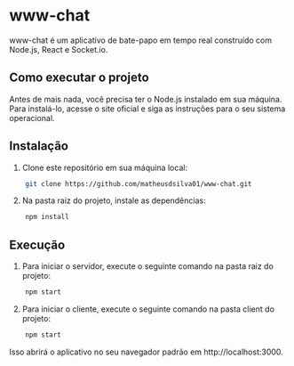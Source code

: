 # www-chat

www-chat é um aplicativo de bate-papo em tempo real 
construído com Node.js, React e Socket.io.

## Como executar o projeto
Antes de mais nada, você precisa ter o Node.js instalado em sua máquina. Para instalá-lo, acesse o site oficial e siga as instruções para o seu sistema operacional.

## Instalação
1. Clone este repositório em sua máquina local:
```sh 
    git clone https://github.com/matheusdsilva01/www-chat.git
```
2. Na pasta raiz do projeto, instale as dependências:
```sh 
    npm install
```

## Execução
1. Para iniciar o servidor, execute o seguinte comando na pasta raiz do projeto:

```sh
    npm start
```

2. Para iniciar o cliente, execute o seguinte comando na pasta client do projeto:

```sh
    npm start
```
Isso abrirá o aplicativo no seu navegador padrão em http://localhost:3000.